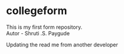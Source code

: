 # collegeform
This is my first form repository.
<br>
Autor - Shruti .S. Paygude

Updating the read me from another developer